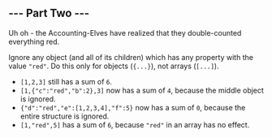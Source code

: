 --- Part Two ---
----------------

Uh oh - the Accounting-Elves have realized that they double-counted everything red.

Ignore any object (and all of its children) which has any property with the value `"red"`. Do this only for objects (`{...}`), not arrays (`[...]`).

-   `[1,2,3]` still has a sum of `6`.
-   `[1,{"c":"red","b":2},3]` now has a sum of `4`, because the middle object is ignored.
-   `{"d":"red","e":[1,2,3,4],"f":5}` now has a sum of `0`, because the entire structure is ignored.
-   `[1,"red",5]` has a sum of `6`, because `"red"` in an array has no effect.